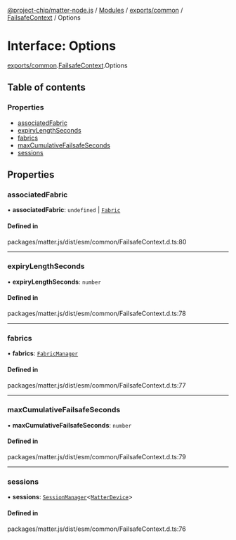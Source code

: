[@project-chip/matter-node.js](../README.md) / [Modules](../modules.md) / [exports/common](../modules/exports_common.md) / [FailsafeContext](../modules/exports_common.FailsafeContext.md) / Options

# Interface: Options

[exports/common](../modules/exports_common.md).[FailsafeContext](../modules/exports_common.FailsafeContext.md).Options

## Table of contents

### Properties

- [associatedFabric](exports_common.FailsafeContext.Options.md#associatedfabric)
- [expiryLengthSeconds](exports_common.FailsafeContext.Options.md#expirylengthseconds)
- [fabrics](exports_common.FailsafeContext.Options.md#fabrics)
- [maxCumulativeFailsafeSeconds](exports_common.FailsafeContext.Options.md#maxcumulativefailsafeseconds)
- [sessions](exports_common.FailsafeContext.Options.md#sessions)

## Properties

### associatedFabric

• **associatedFabric**: `undefined` \| [`Fabric`](../classes/exports_fabric.Fabric.md)

#### Defined in

packages/matter.js/dist/esm/common/FailsafeContext.d.ts:80

___

### expiryLengthSeconds

• **expiryLengthSeconds**: `number`

#### Defined in

packages/matter.js/dist/esm/common/FailsafeContext.d.ts:78

___

### fabrics

• **fabrics**: [`FabricManager`](../classes/exports_fabric.FabricManager.md)

#### Defined in

packages/matter.js/dist/esm/common/FailsafeContext.d.ts:77

___

### maxCumulativeFailsafeSeconds

• **maxCumulativeFailsafeSeconds**: `number`

#### Defined in

packages/matter.js/dist/esm/common/FailsafeContext.d.ts:79

___

### sessions

• **sessions**: [`SessionManager`](../classes/exports_session.SessionManager.md)\<[`MatterDevice`](../classes/exports_cluster._internal_.MatterDevice.md)\>

#### Defined in

packages/matter.js/dist/esm/common/FailsafeContext.d.ts:76
